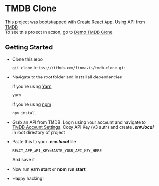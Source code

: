 # TMDB Clone

This project was bootstrapped with [Create React App](https://github.com/facebook/create-react-app). Using API from [TMDB](https://www.themoviedb.org).<br>
To see this project in action, go to [Demo TMDB Clone](https://tmdb-clone.firebaseapp.com)

## Getting Started

- Clone this repo

  ```
  git clone https://github.com/finmavis/tmdb-clone.git
  ```

- Navigate to the root folder and install all dependencies

  if you're using [Yarn](https://yarnpkg.com) :

  ```
  yarn
  ```

  if you're using [npm](https://www.npmjs.com) :

  ```
  npm install
  ```

- Grab an API from [TMDB](https://www.themoviedb.org). Login using your account and navigate to [TMDB Account Settings](https://www.themoviedb.org/settings/api). Copy API Key (v3 auth) and create **_.env.local_** in root directory of project

- Paste this to your **_.env.local_** file

  ```
  REACT_APP_API_KEY=PASTE_YOUR_API_KEY_HERE
  ```

  And save it.

- Now run **yarn start** or **npm run start**

- Happy hacking!
